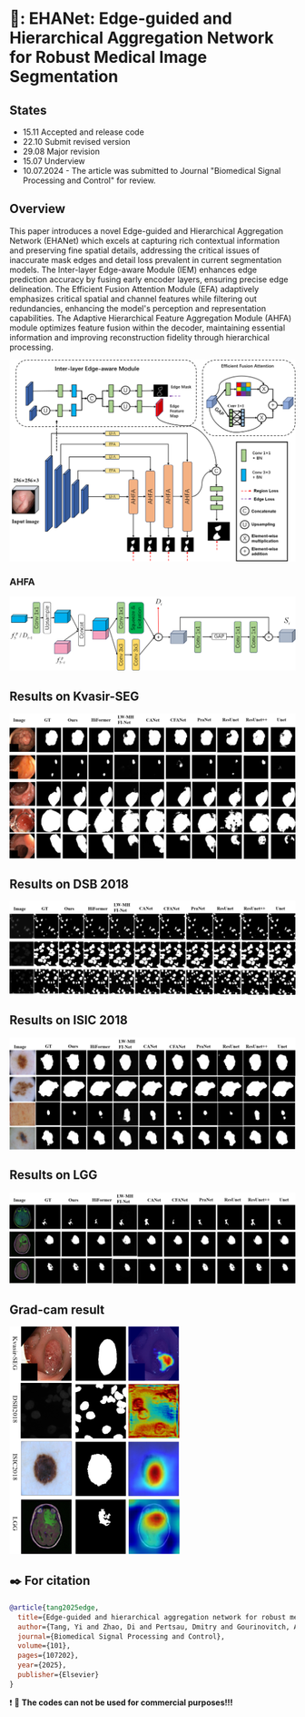 # :rainbow:: EHANet: Edge-guided and Hierarchical Aggregation Network for Robust Medical Image Segmentation

## States
- 15.11 Accepted and release code
- 22.10 Submit revised version
- 29.08 Major revision
- 15.07 Underview
- 10.07.2024 - The article was submitted to Journal "Biomedical Signal Processing and Control" for review. 


## Overview
This paper introduces a novel Edge-guided and Hierarchical Aggregation Network (EHANet) which excels at capturing rich contextual information and preserving fine spatial details, addressing the critical issues of inaccurate mask edges and detail loss prevalent in current segmentation models. The Inter-layer Edge-aware Module (IEM) enhances edge prediction accuracy by fusing early encoder layers, ensuring precise edge delineation. The Efficient Fusion Attention Module (EFA) adaptively emphasizes critical spatial and channel features while filtering out redundancies, enhancing the model's perception and representation capabilities. The Adaptive Hierarchical Feature Aggregation Module (AHFA) module optimizes feature fusion within the decoder, maintaining essential information and improving reconstruction fidelity through hierarchical processing. 


![Image 1](images/Overview.png)

### AHFA
![Image 2](images/AHFA.png)


## Results on Kvasir-SEG
![Image 3](images/5_Kvasir_compare.png)

## Results on DSB 2018
![Image 4](images/6_DSB_compare.png)

## Results on ISIC 2018
![Image 5](images/7_ISIC_compare.png)

## Results on LGG
![Image 6](images/8_LGG_compare.png)

## Grad-cam result
<img src="images/9_grad_cam_compare.png" alt="Image 7" width="300" height="400"/>

## :black_nib: For citation
```bibtex
@article{tang2025edge,
  title={Edge-guided and hierarchical aggregation network for robust medical image segmentation},
  author={Tang, Yi and Zhao, Di and Pertsau, Dmitry and Gourinovitch, Alevtina and Kupryianava, Dziana},
  journal={Biomedical Signal Processing and Control},
  volume={101},
  pages={107202},
  year={2025},
  publisher={Elsevier}
}
```

:exclamation: :eyes: **The codes can not be used for commercial purposes!!!**

